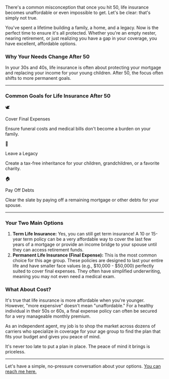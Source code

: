 There's a common misconception that once you hit 50, life insurance becomes unaffordable or even impossible to get. Let's be clear: that's simply not true.

You've spent a lifetime building a family, a home, and a legacy. Now is the perfect time to ensure it's all protected. Whether you're an empty nester, nearing retirement, or just realizing you have a gap in your coverage, you have excellent, affordable options.

### Why Your Needs Change After 50

In your 30s and 40s, life insurance is often about protecting your mortgage and replacing your income for your young children. After 50, the focus often shifts to more permanent goals.

---

<div class="bg-slate-100 p-6 rounded-lg my-8">
    <h3 class="text-xl font-bold text-center text-slate-800 mb-6">Common Goals for Life Insurance After 50</h3>
    <div class="grid grid-cols-1 md:grid-cols-3 gap-6 text-center">
        <div class="bg-white p-4 rounded-lg shadow">
            <p class="text-3xl">🕊️</p>
            <p class="font-semibold text-slate-700 mt-2">Cover Final Expenses</p>
            <p class="text-sm mt-1 text-slate-500">Ensure funeral costs and medical bills don't become a burden on your family.</p>
        </div>
        <div class="bg-white p-4 rounded-lg shadow">
            <p class="text-3xl">🎁</p>
            <p class="font-semibold text-slate-700 mt-2">Leave a Legacy</p>
            <p class="text-sm mt-1 text-slate-500">Create a tax-free inheritance for your children, grandchildren, or a favorite charity.</p>
        </div>
        <div class="bg-white p-4 rounded-lg shadow">
            <p class="text-3xl">🏠</p>
            <p class="font-semibold text-slate-700 mt-2">Pay Off Debts</p>
            <p class="text-sm mt-1 text-slate-500">Clear the slate by paying off a remaining mortgage or other debts for your spouse.</p>
        </div>
    </div>
</div>

---

### Your Two Main Options

1.  **Term Life Insurance:** Yes, you can still get term insurance! A 10 or 15-year term policy can be a very affordable way to cover the last few years of a mortgage or provide an income bridge to your spouse until they can access retirement funds.
2.  **Permanent Life Insurance (Final Expense):** This is the most common choice for this age group. These policies are designed to last your entire life and have smaller face values (e.g., $10,000 - $50,000) perfectly suited to cover final expenses. They often have simplified underwriting, meaning you may not even need a medical exam.

### What About Cost?

It's true that life insurance is more affordable when you're younger. However, "more expensive" doesn't mean "unaffordable." For a healthy individual in their 50s or 60s, a final expense policy can often be secured for a very manageable monthly premium.

As an independent agent, my job is to shop the market across dozens of carriers who specialize in coverage for your age group to find the plan that fits your budget and gives you peace of mind.

It's never too late to put a plan in place. The peace of mind it brings is priceless.

---
Let's have a simple, no-pressure conversation about your options. [You can reach me here.](/#contact)